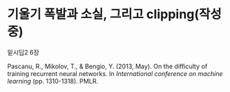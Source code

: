 # 기울기 폭발과 소실, 그리고 clipping(작성중)

밑시딥2 6장

Pascanu, R., Mikolov, T., & Bengio, Y. (2013, May). On the difficulty of training recurrent neural networks. In _International conference on machine learning_ (pp. 1310-1318). PMLR.
